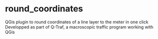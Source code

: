 # round_coordinates
QGis plugin to round coordinates of a line layer to the meter in one click
Developped as part of Q-Traf, a macroscopic traffic program working with QGis
